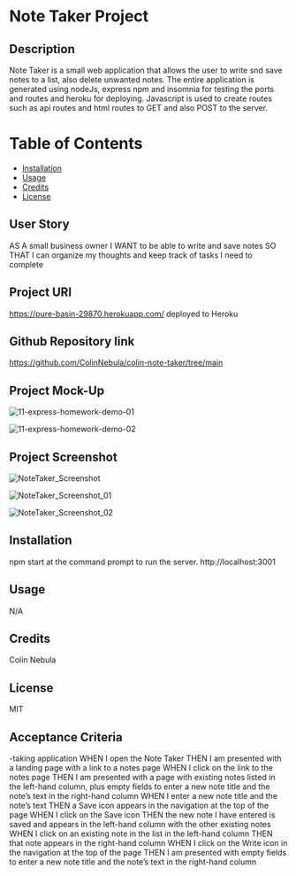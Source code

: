 # Note Taker Project


## Description
Note Taker is a small web application that allows the user to write snd save notes to a list, also delete unwanted notes. The entire application is generated using nodeJs, express npm and insomnia for testing the ports and routes and heroku for deploying. Javascript is used to create routes such as api routes and html routes to GET and also POST to the server.

# Table of Contents
* [Installation](#installation)
* [Usage](#usage)
* [Credits](#credits)
* [License](#license)


## User Story
AS A small business owner
I WANT to be able to write and save notes
SO THAT I can organize my thoughts and keep track of tasks I need to complete

## Project URl
https://pure-basin-29870.herokuapp.com/ deployed to Heroku



## Github Repository link
https://github.com/ColinNebula/colin-note-taker/tree/main

## Project Mock-Up
![11-express-homework-demo-01](https://user-images.githubusercontent.com/57843842/132145515-be33c0f1-1a04-41d2-aed7-551228de901d.png)

![11-express-homework-demo-02](https://user-images.githubusercontent.com/57843842/132145517-27148db2-2e1d-406a-a9fd-3d83b57edeb6.png)


## Project Screenshot
![NoteTaker_Screenshot](https://user-images.githubusercontent.com/57843842/132149458-7a8136a2-0671-4f24-9b6a-629434f70cff.jpg)

![NoteTaker_Screenshot_01](https://user-images.githubusercontent.com/57843842/132149461-66c71997-391d-4796-b899-54c834418e47.jpg)

![NoteTaker_Screenshot_02](https://user-images.githubusercontent.com/57843842/132149463-9a96ac44-edca-458c-a4ce-01f8aa50873d.jpg)

## Installation
npm start at the command prompt to run the server.
http://localhost:3001

## Usage
N/A

## Credits
Colin Nebula

## License
MIT

## Acceptance Criteria
-taking application
WHEN I open the Note Taker
THEN I am presented with a landing page with a link to a notes page
WHEN I click on the link to the notes page
THEN I am presented with a page with existing notes listed in the left-hand column, plus empty fields to enter a new note title and the note’s text in the right-hand column
WHEN I enter a new note title and the note’s text
THEN a Save icon appears in the navigation at the top of the page
WHEN I click on the Save icon
THEN the new note I have entered is saved and appears in the left-hand column with the other existing notes
WHEN I click on an existing note in the list in the left-hand column
THEN that note appears in the right-hand column
WHEN I click on the Write icon in the navigation at the top of the page
THEN I am presented with empty fields to enter a new note title and the note’s text in the right-hand column